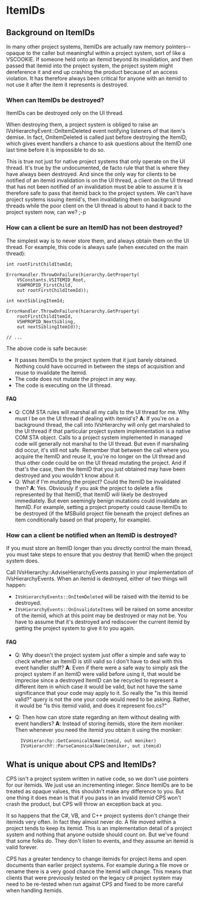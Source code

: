 ItemIDs
=======

Background on ItemIDs
---------------------

In many other project systems, ItemIDs are actually raw memory pointers--opaque
to the caller but meaningful within a project system, sort of like a VSCOOKIE.
If someone held onto an itemid beyond its invalidation, and then passed
that itemid into the project system, the project system might dereference
it and end up crashing the product because of an access violation. It has
therefore always been critical for anyone with an itemid to not use it
after the item it represents is destroyed.

### When can ItemIDs be destroyed?

ItemIDs can be destroyed only on the UI thread. 

When destroying them, a project system is obliged to raise an
IVsHierarchyEvent::OnItemDeleted event notifying listeners of that item's
demise. In fact, OnItemDeleted is called just before destroying the ItemID,
which gives event handlers a chance to ask questions about the ItemID one
last time before it is impossible to do so.

This is true not just for native project systems that only operate on
the UI thread. It's true by the undocumented, de facto rule that that is
where they have always been destroyed. And since the only way for clients
to be notified of an itemid invalidation is on the UI thread, a client on
the UI thread that has not been notified of an invalidation must be able
to assume it is therefore safe to pass that itemid back to the project
system. We can't have project systems issuing itemid's, then invalidating
them on background threads while the poor client on the UI thread is about
to hand it back to the project system now, can we? ;-p

### How can a client be sure an ItemID has not been destroyed?

The simplest way is to never store them, and always obtain them on the UI
thread. For example, this code is always safe (when executed on the main
thread):

    int rootFirstChildItemId;

    ErrorHandler.ThrowOnFailure(hierarchy.GetProperty(
        VSConstants.VSITEMID_Root,
        VSHPROPID_FirstChild,
        out rootFirstChildItemId));

    int nextSiblingItemId;

    ErrorHandler.ThrowOnFailure(hierarchy.GetProperty(
        rootFirstChildItemId,
        VSHPROPID_NextSibling,
        out nextSiblingItemId));

    // ...


The above code is safe because:

- It passes ItemIDs to the project system that it just barely obtained.
  Nothing could have occurred in between the steps of acquisition and
  reuse to invalidate the itemid.
- The code does not mutate the project in any way. 
- The code is executing on the UI thread.
    
#### FAQ

- Q: COM STA rules will marshal all my calls to the UI thread for me. 
     Why must I be on the UI thread if dealing with itemid's?
 **A**: If you're on a background thread, the call into IVsHierarchy will 
     only get marshaled to the UI thread if that particular project system
     implementation is a native COM STA object. Calls to a project system
     implemented in managed code will generally not marshal to the UI thread.
     But even if marshaling did occur, it's still not safe. Remember that
     between the call where you acquire the ItemID and reuse it, you're no
     longer on the UI thread and thus other code could be on the UI thread
     mutating the project. And if that's the case, then the ItemID that you
     just obtained may have been destroyed and you wouldn't know about it.
- Q: What if I'm mutating the project? Could the ItemID be invalidated then?
 **A**: Yes. Obviously if you ask the project to delete a file represented
     by that ItemID, that ItemID will likely be destroyed immediately. But
     even seemingly benign mutations could invalidate an ItemID. For example,
     setting a project property could cause ItemIDs to be destroyed (if the
     MSBuild project file beneath the project defines an item conditionally
     based on that property, for example). 

### How can a client be notified when an ItemID is destroyed?

If you must store an ItemID longer than you directly control the main
thread, you must take steps to ensure that you destroy that ItemID when
the project system does. 

Call IVsHierarchy::AdviseHierarchyEvents passing in your implementation
of IVsHierarchyEvents. When an itemid is destroyed, either of two things
will happen:

- `IVsHierarchyEvents::OnItemDeleted` will be raised with the itemid to be destroyed.
- `IVsHierarchyEvents::OnInvalidateItems` will be raised on some ancestor of the itemid, which at this point may be destroyed or may not be. You have to assume that it's destroyed and rediscover the current itemid by getting the project system to give it to you again.

#### FAQ

- Q: Why doesn't the project system just offer a simple and safe way to check
     whether an ItemID is still valid so I don't have to deal with this event
     handler stuff?
 **A**: Even if there were a safe way to simply ask the project system if an
     ItemID were valid before using it, that would be imprecise since a
     destroyed ItemID can be recycled to represent a different item in which
     case it would be valid, but not have the same significance that your code
     may apply to it.
     So really the "is this itemid valid?" query is not the one your code would
     need to be asking. Rather, it would be "Is this itemid valid, and does it
     represent foo.cs?" 
- Q: Then how can store state regarding an item without dealing with event
     handlers?
 **A**: Instead of storing itemids, store the item moniker. Then whenever you
     need the itemid you obtain it using the moniker:

        IVsHierarchy::GetCanonicalName(itemid, out moniker)
        IVsHierarchY::ParseCanonicalName(moniker, out itemid)

What is unique about CPS and ItemIDs? 
--------------------------------------

CPS isn't a project system written in native code, so we don't use pointers
for our itemids. We just use an incrementing integer. Since ItemIDs are
to be treated as opaque values, this shouldn't make any difference to you.
But one thing it does mean is that if you pass in an invalid itemid CPS
won't crash the product, but CPS will throw an exception back at you. 

It so happens that the C#, VB, and C++ project systems don't change their
itemids very often. In fact they almost never do. A file moved within a
project tends to keep its itemid. This is an implementation detail of a
project system and nothing that anyone outside should count on. But we've
found that some folks do. They don't listen to events, and they assume an
itemid is valid forever. 

CPS has a greater tendency to change itemids for project items and open
documents than earlier project systems. For example during a file move
or rename there is a very good chance the itemid will change. This means
that clients that were previously tested on the legacy c# project system
may need to be re-tested when run against CPS and fixed to be more careful
when handling itemids.
